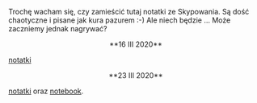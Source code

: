 Trochę wacham się, czy zamieścić tutaj notatki ze Skypowania. 
Są dość chaotyczne i pisane jak kura pazurem :-) Ale niech będzie ... 
Może zaczniemy jednak nagrywać?

<center>
**16 III 2020**
</center>

[notatki](---ThisDir---/algebra_16_03_2020.pdf)

<center>
**23 III 2020**
</center>

[notatki](---ThisDir---/algebra_23_03_2020_rano.pdf)
oraz [notebook](---ThisDir---/algebra_23_III_2020_rano.nb).
